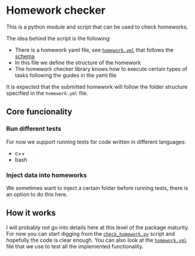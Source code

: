 # Homework checker #

This is a python module and script that can be used to check homeworks.

The idea behind the script is the following:
- There is a homework yaml file, see [`homework.yml`](homework_checker/core/tests/data/homework/example_job.yml) that follows the [schema](schema/schema.yml)
- In this file we define the structure of the homework
- The homework checker library knows how to execute certain types of tasks following the guides in the yaml file

It is expected that the submitted homework will follow the folder structure specified in the `homework.yml` file. 

## Core funcionality ##

### Run different tests ###
For now we support running tests for code written in different languages:
- c++
- bash

### Inject data into homeworks ###
We sometimes want to inject a certain folder before running tests, there is an option to do this here.

## How it works ##

I will probably not go into details here at this level of the package maturity. For now you can start digging from the [`check_homework.py`](homework_checker/check_homework.py) script and hopefully the code is clear enough. You can also look at the [`homework.yml`](homework_checker/core/tests/data/homework/example_job.yml) file that we use to test all the implemented functionality.
